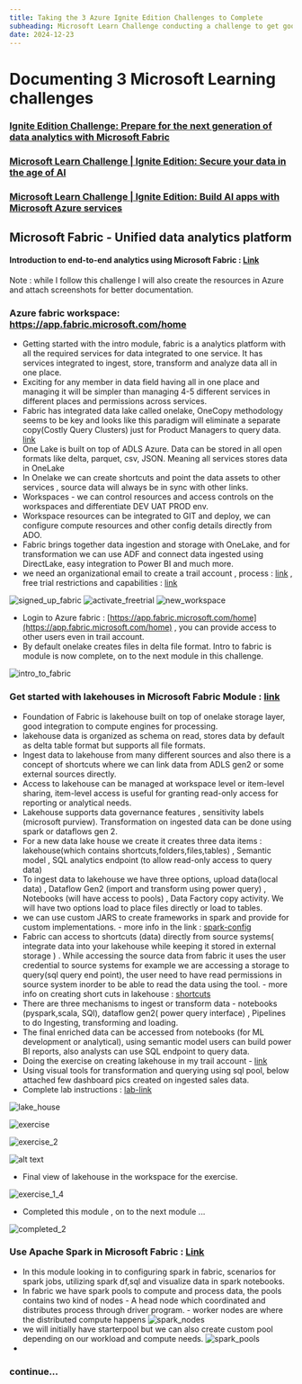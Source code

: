 ```yaml
---
title: Taking the 3 Azure Ignite Edition Challenges to Complete
subheading: Microsoft Learn Challenge conducting a challenge to get good in few of the challenges which are super useful to complete to gain knowledge on Microsoft Fabric , Data Security , Building AI apps with Microsoft Azure services
date: 2024-12-23
---
```


# Documenting 3 Microsoft Learning challenges

### [Ignite Edition Challenge: Prepare for the next generation of data analytics with Microsoft Fabric](https://learn.microsoft.com/en-us/collections/8wy3ioj77zzgyd?sharingId=6A9F03F25E12DA9E&ref=collection&listId=d1z7cn7do0xpxr&wt.mc_id=ignitechallenge25_landingpage_wwl)
### [Microsoft Learn Challenge | Ignite Edition: Secure your data in the age of AI](https://learn.microsoft.com/en-us/collections/8wy3ioj73j1wyr?sharingId=6A9F03F25E12DA9E&ref=collection&listId=d1z7cn7drdg02o&wt.mc_id=ignitechallenge25_landingpage_wwl)
### [Microsoft Learn Challenge | Ignite Edition: Build AI apps with Microsoft Azure services](https://learn.microsoft.com/en-us/collections/j25rcze78q2ry5?sharingId=6A9F03F25E12DA9E&ref=collection&listId=63kgh6d1mp124g&wt.mc_id=ignitechallenge25_landingpage_wwl)

## Microsoft Fabric - Unified data analytics platform

#### Introduction to end-to-end analytics using Microsoft Fabric : [Link](https://learn.microsoft.com/en-us/collections/8wy3ioj77zzgyd?sharingId=6A9F03F25E12DA9E&ref=collection&listId=d1z7cn7do0xpxr&wt.mc_id=ignitechallenge25_landingpage_wwl)

Note : while I follow this challenge I will also create the resources in Azure and attach screenshots for better documentation.

### Azure fabric workspace: https://app.fabric.microsoft.com/home 

- Getting started with the intro module, fabric is a analytics platform with all the required services for data integrated to one service. It has services integrated to ingest, store, transform and analyze data all in one place. 
- Exciting for any member in data field having all in one place and managing it will be simpler than managing 4-5 different services in different places and permissions across services.
- Fabric has integrated data lake called onelake, OneCopy methodology seems to be key and looks like this paradigm will eliminate a separate copy(Costly Query Clusters) just for Product Managers to query data. [link](https://learn.microsoft.com/en-us/training/modules/introduction-end-analytics-use-microsoft-fabric/2-explore-analytics-fabric)
- One Lake is built on top of ADLS Azure. Data can be stored in all open formats like delta, parquet, csv, JSON. Meaning all services stores data in OneLake 
- In Onelake we can create shortcuts and point the data assets to other services , source data will always be in sync with other links.
- Workspaces - we can control resources and access controls on the workspaces and differentiate DEV UAT PROD env. 
- Workspace resources can be integrated to GIT and deploy, we can configure compute resources and other config details directly from ADO.
- Fabric brings together data ingestion and storage with OneLake, and for transformation we can use ADF and connect data ingested using DirectLake, easy integration to Power BI and much more.
-  we need an organizational email to create a trail account , process : [link](https://go.microsoft.com/fwlink/?linkid=2227864) , free trial restrictions and capabilities : [link](https://learn.microsoft.com/en-us/fabric/get-started/fabric-trial)

![signed_up_fabric](signed_up_fabric.png)
![activate_freetrial](activate_freetrial.png)
![new_workspace](new_workspace.png)

- Login to Azure fabric : [https://app.fabric.microsoft.com/home](https://app.fabric.microsoft.com/home) , you can provide access to other users even in trail account.
- By default onelake creates files in delta file format. Intro to fabric is module is now complete, on to the next module in this challenge. 

![intro_to_fabric](intro_to_fabric.png)


### Get started with lakehouses in Microsoft Fabric Module : [link](https://learn.microsoft.com/en-us/training/modules/get-started-lakehouses/)

- Foundation of Fabric is lakehouse built on top of onelake storage layer, good integration to compute engines for processing.
- lakehouse data is organized as schema on read, stores data by default as delta table format but supports all file formats. 
- Ingest data to lakehouse from many different sources and also there is a concept of shortcuts where we can link data from ADLS gen2 or some external sources directly.
- Access to lakehouse can be managed at workspace level or item-level sharing, item-level access is useful for granting read-only access for reporting or analytical needs.
- Lakehouse supports data governance features , sensitivity labels (microsoft purview). Transformation on ingested data can be done using spark or dataflows gen 2.
- For a new data lake house we create it creates three data items : lakehouse(which contains shortcuts,folders,files,tables) , Semantic model , SQL analytics endpoint (to allow read-only access to query data)
- To ingest data to lakehouse we have three options, upload data(local data) , Dataflow Gen2 (import and transform using power query) , Notebooks (will have access to pools) ,  Data Factory copy activity. We will have two options load to place files directly or load to tables.
- we can use custom JARS to create frameworks in spark and provide for custom implementations. - more info in the link : [spark-config](https://learn.microsoft.com/en-us/fabric/data-engineering/create-spark-job-definition)
- Fabric can access to shortcuts (data) directly from source systems( integrate data into your lakehouse while keeping it stored in external storage ) . While accessing the source data from fabric it uses the user credential to source systems for example we are accessing a storage to query(sql query end point), the user need to have read permissions in source system inorder to be able to read the data using the tool.  - more info on creating short cuts in lakehouse : [shortcuts](https://learn.microsoft.com/en-us/fabric/onelake/onelake-shortcuts)
- There are three mechanisms to ingest or transform data - notebooks (pyspark,scala, SQl), dataflow gen2( power query interface) , Pipelines to do Ingesting, transforming and loading. 
- The final enriched data can be accessed from notebooks (for ML development or analytical), using semantic model users can build power BI reports, also analysts can use SQL endpoint to query data.
- Doing the exercise on creating lakehouse in my trail account - [link](https://learn.microsoft.com/en-us/training/modules/get-started-lakehouses/5-exercise-lakehouse)
- Using visual tools for transformation and querying using sql pool, below attached few dashboard pics created on ingested sales data.
- Complete lab instructions : [lab-link](https://microsoftlearning.github.io/mslearn-fabric/Instructions/Labs/01-lakehouse.html#create-a-workspace)

![lake_house](lake_house.png)

![exercise](exercise_1_1.png)

![exercise_2](exercise_1_2.png)

![alt text](exercise_1_3.png)

- Final view of lakehouse in the workspace for the exercise.

![exercise_1_4](exercise_1_4.png)

- Completed this module , on to the next module ... 

![completed_2](completed_module_2.png)

### Use Apache Spark in Microsoft Fabric : [Link](https://learn.microsoft.com/en-us/training/modules/use-apache-spark-work-files-lakehouse/)

- In this module looking in to configuring spark in fabric, scenarios for spark jobs, utilizing spark df,sql and visualize data in spark notebooks.
- In fabric we have spark pools to compute and process data, the pools contains two kind of nodes - A head node which coordinated and distributes process through driver program. - worker nodes are where the distributed compute happens
![spark_nodes](spark_nodes.png)
- we will initially have starterpool but we can also create custom pool depending on our workload and compute needs.
![spark_pools](spark_pools.png)
- 

### continue...